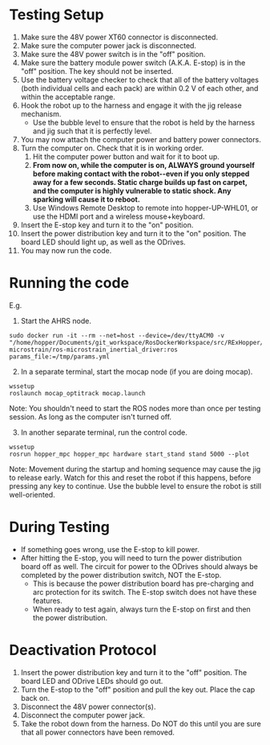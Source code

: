 # Testing Setup

1. Make sure the 48V power XT60 connector is disconnected.
2. Make sure the computer power jack is disconnected.
3. Make sure the 48V power switch is in the "off" position.
4. Make sure the battery module power switch (A.K.A. E-stop) is in the "off" position. The key should not be inserted.
5. Use the battery voltage checker to check that all of the battery voltages (both individual cells and each pack) are within 0.2 V of each other, and within the acceptable range. 
5. Hook the robot up to the harness and engage it with the jig release mechanism.
    - Use the bubble level to ensure that the robot is held by the harness and jig such that it is perfectly level.
6. You may now attach the computer power and battery power connectors.
7. Turn the computer on. Check that it is in working order.
    1. Hit the computer power button and wait for it to boot up.
    2. **From now on, while the computer is on, ALWAYS ground yourself before making contact with the robot--even if you only stepped away for a few seconds. Static charge builds up fast on carpet, and the computer is highly vulnerable to static shock. Any sparking will cause it to reboot.**
    2. Use Windows Remote Desktop to remote into hopper-UP-WHL01, or use the HDMI port and a wireless mouse+keyboard.
8. Insert the E-stop key and turn it to the "on" position.
9. Insert the power distribution key and turn it to the "on" position. The board LED should light up, as well as the ODrives.
10. You may now run the code.

# Running the code
E.g.
1. Start the AHRS node.
```
sudo docker run -it --rm --net=host --device=/dev/ttyACM0 -v "/home/hopper/Documents/git_workspace/RosDockerWorkspace/src/RExHopper/params.yml:/tmp/params.yml" microstrain/ros-microstrain_inertial_driver:ros params_file:=/tmp/params.yml
```
2. In a separate terminal, start the mocap node (if you are doing mocap).

```
wssetup
roslaunch mocap_optitrack mocap.launch
```
Note: You shouldn't need to start the ROS nodes more than once per testing session. As long as the computer isn't turned off.

3. In another separate terminal, run the control code.
```
wssetup
rosrun hopper_mpc hopper_mpc hardware start_stand stand 5000 --plot
```
Note: Movement during the startup and homing sequence may cause the jig to release early. Watch for this and reset the robot if this happens, before pressing any key to continue. Use the bubble level to ensure the robot is still well-oriented.

# During Testing
- If something goes wrong, use the E-stop to kill power.
- After hitting the E-stop, you will need to turn the power distribution board off as well. The circuit for power to the ODrives should always be completed by the power distribution switch, NOT the E-stop. 
    - This is because the power distribution board has pre-charging and arc protection for its switch. The E-stop switch does not have these features.
    - When ready to test again, always turn the E-stop on first and then the power distribution.

# Deactivation Protocol
1. Insert the power distribution key and turn it to the "off" position. The board LED and ODrive LEDs should go out.
2. Turn the E-stop to the "off" position and pull the key out. Place the cap back on.
3. Disconnect the 48V power connector(s).
4. Disconnect the computer power jack.
5. Take the robot down from the harness. Do NOT do this until you are sure that all power connectors have been removed.


